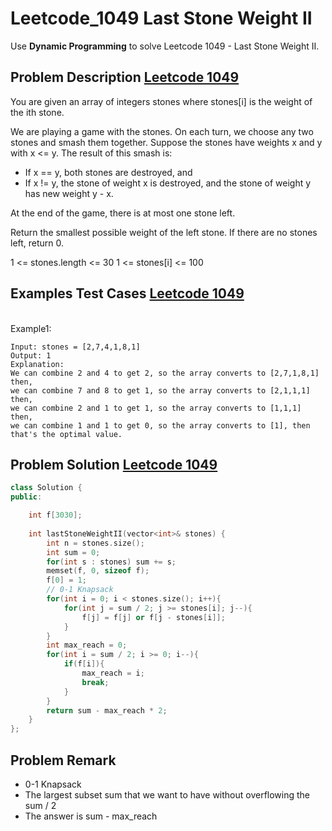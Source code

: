 # Leetcode_1049 Last Stone Weight II



Use **Dynamic Programming** to solve Leetcode 1049 - Last Stone Weight II. 
<!--more-->


## Problem Description [Leetcode 1049](https://leetcode.com/problems/last-stone-weight-ii/)

<p>

You are given an array of integers stones where stones[i] is the weight of the ith stone.

We are playing a game with the stones. On each turn, we choose any two stones and smash them together. Suppose the stones have weights x and y with x <= y. The result of this smash is:

- If x == y, both stones are destroyed, and
- If x != y, the stone of weight x is destroyed, and the stone of weight y has new weight y - x.

At the end of the game, there is at most one stone left.

Return the smallest possible weight of the left stone. If there are no stones left, return 0.



1 <= stones.length <= 30
1 <= stones[i] <= 100

</p>



## Examples Test Cases [Leetcode 1049](https://leetcode.com/problems/last-stone-weight-ii/)


<br>
Example1:
<br>

```
Input: stones = [2,7,4,1,8,1]
Output: 1
Explanation:
We can combine 2 and 4 to get 2, so the array converts to [2,7,1,8,1] then,
we can combine 7 and 8 to get 1, so the array converts to [2,1,1,1] then,
we can combine 2 and 1 to get 1, so the array converts to [1,1,1] then,
we can combine 1 and 1 to get 0, so the array converts to [1], then that's the optimal value.
```





## Problem Solution [Leetcode 1049](https://leetcode.com/problems/last-stone-weight-ii/)

```cpp
class Solution {
public:

    int f[3030];
    
    int lastStoneWeightII(vector<int>& stones) {
        int n = stones.size();
        int sum = 0;
        for(int s : stones) sum += s;
        memset(f, 0, sizeof f);
        f[0] = 1;
        // 0-1 Knapsack
        for(int i = 0; i < stones.size(); i++){
            for(int j = sum / 2; j >= stones[i]; j--){
                f[j] = f[j] or f[j - stones[i]];
            }
        }
        int max_reach = 0;
        for(int i = sum / 2; i >= 0; i--){
            if(f[i]){
                max_reach = i;
                break;
            }
        }
        return sum - max_reach * 2;
    }
};

```


## Problem Remark 
- 0-1 Knapsack
- The largest subset sum that we want to have without overflowing the sum / 2
- The answer is sum - max_reach
